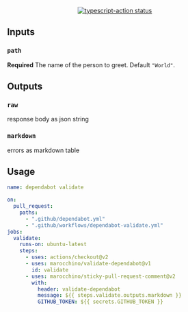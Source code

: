 <p align="center">
  <a href="https://github.com/marocchino/validate-dependabot/actions"><img alt="typescript-action status" src="https://github.com/marocchino/validate-dependabot/workflows/build-test/badge.svg"></a>
</p>

## Inputs

### `path`

**Required** The name of the person to greet. Default `"World"`.

## Outputs

### `raw`

response body as json string

### `markdown`

errors as markdown table

## Usage

```yaml
name: dependabot validate

on:
  pull_request:
    paths:
      - ".github/dependabot.yml"
      - ".github/workflows/dependabot-validate.yml"
jobs:
  validate:
    runs-on: ubuntu-latest
    steps:
      - uses: actions/checkout@v2
      - uses: marocchino/validate-dependabot@v1
        id: validate
      - uses: marocchino/sticky-pull-request-comment@v2
        with:
          header: validate-dependabot
          message: ${{ steps.validate.outputs.markdown }}
          GITHUB_TOKEN: ${{ secrets.GITHUB_TOKEN }}
```
